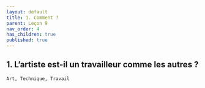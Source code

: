 ```yaml
---
layout: default
title: 1. Comment ?
parent: Leçon 9
nav_order: 4
has_children: true
published: true
---
```


## 1. L’artiste est-il un travailleur comme les autres ?

`Art, Technique, Travail`
